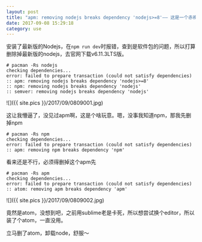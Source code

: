 ```yaml
---
layout: post
title: "apm: removing nodejs breaks dependency 'nodejs>=8'—— 这是一个赤裸裸的py交易"
date: 2017-09-08 15:29:18
category: use
---
```


安装了最新版的Nodejs，在`npm run dev`时报错，查到是软件包的问题，所以打算删除掉最新版的nodejs，去官网下载v6.11.3LTS版。

```
# pacman -Rs nodejs
checking dependencies...
error: failed to prepare transaction (could not satisfy dependencies)
:: apm: removing nodejs breaks dependency 'nodejs>=8'
:: npm: removing nodejs breaks dependency 'nodejs'
:: semver: removing nodejs breaks dependency 'nodejs'
```
![]({{ site.pics }}/2017/09/0809001.jpg)

这让我懵逼了，没见过apm啊，这是个啥玩意。嗯，没事我知道npm，那我先删掉npm

```
# pacman -Rs npm
checking dependencies...
error: failed to prepare transaction (could not satisfy dependencies)
:: apm: removing npm breaks dependency 'npm'
```

看来还是不行，必须得删掉这个apm先

```
# pacman -Rs apm
checking dependencies...
error: failed to prepare transaction (could not satisfy dependencies)
:: atom: removing apm breaks dependency 'apm'
```

![]({{ site.pics }}/2017/09/0809002.jpg)

竟然是atom，没想到吧，之前用sublime老是卡死，所以想尝试换个editor，所以装了个atom，一直没用。

立马删了atom，卸载node，舒服～
